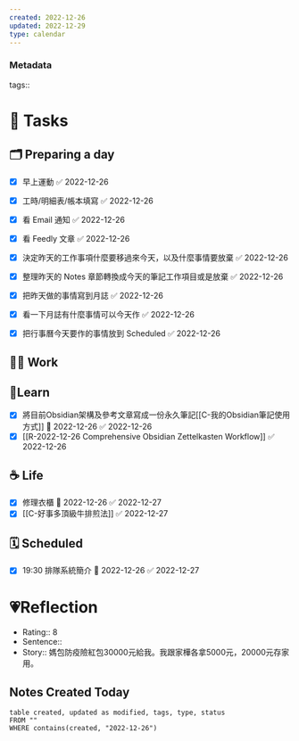 ```yaml
---
created: 2022-12-26
updated: 2022-12-29
type: calendar
---
```

### Metadata
tags::

# 📝 Tasks
## 🗂 Preparing a day
- [x] 早上運動 ✅ 2022-12-26
- [x] 工時/明細表/帳本填寫 ✅ 2022-12-26
- [x] 看 Email 通知 ✅ 2022-12-26
- [x] 看 Feedly 文章 ✅ 2022-12-26
- [x] 決定昨天的工作事項什麼要移過來今天，以及什麼事情要放棄 ✅ 2022-12-26
- [x] 整理昨天的 Notes 章節轉換成今天的筆記工作項目或是放棄 ✅ 2022-12-26
- [x] 把昨天做的事情寫到月誌 ✅ 2022-12-26
- [x] 看一下月誌有什麼事情可以今天作 ✅ 2022-12-26
- [x] 把行事曆今天要作的事情放到 Scheduled ✅ 2022-12-26


## 🧑‍💻 Work

## 📖Learn
- [x] 將目前Obsidian架構及參考文章寫成一份永久筆記[[C-我的Obsidian筆記使用方式]] 📅 2022-12-26 ✅ 2022-12-26
- [x] [[R-2022-12-26 Comprehensive Obsidian Zettelkasten Workflow]] ✅ 2022-12-26

## ☕️ Life
- [x] 修理衣櫃 📅 2022-12-26 ✅ 2022-12-27
- [x] [[C-好事多頂級牛排煎法]] ✅ 2022-12-27

## 🗓 Scheduled
- [x] 19:30 排隊系統簡介 📅 2022-12-26 ✅ 2022-12-27


# 💗Reflection
- Rating:: 8
- Sentence:: 
- Story::  媽包防疫險紅包30000元給我。我跟家樺各拿5000元，20000元存家用。

## Notes Created Today

```dataview
table created, updated as modified, tags, type, status
FROM ""
WHERE contains(created, "2022-12-26")
```